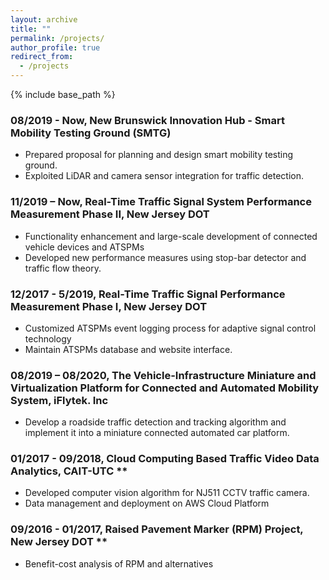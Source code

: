 ```yaml
---
layout: archive
title: ""
permalink: /projects/
author_profile: true
redirect_from:
  - /projects
---
```

{% include base_path %}

### 08/2019 - Now, New Brunswick Innovation Hub - Smart Mobility Testing Ground (SMTG)
  * Prepared proposal for planning and design smart mobility testing ground.
  * Exploited LiDAR and camera sensor integration for traffic detection. 
### 11/2019 – Now, Real-Time Traffic Signal System Performance Measurement Phase II, New Jersey DOT
  * Functionality enhancement and large-scale development of connected vehicle devices and ATSPMs
  * Developed new performance measures using stop-bar detector and traffic flow theory.
### 12/2017 - 5/2019, Real-Time Traffic Signal Performance Measurement Phase Ⅰ, New Jersey DOT
  * Customized ATSPMs event logging process for adaptive signal control technology
  * Maintain ATSPMs database and website interface.
### 08/2019 – 08/2020, The Vehicle-Infrastructure Miniature and Virtualization Platform for Connected and Automated Mobility System, iFlytek. Inc
  * Develop a roadside traffic detection and tracking algorithm and implement it into a miniature connected automated car platform.
###  01/2017 - 09/2018, Cloud Computing Based Traffic Video Data Analytics, CAIT-UTC ** 
  * Developed computer vision algorithm for NJ511 CCTV traffic camera. 
  * Data management and deployment on AWS Cloud Platform
###  09/2016 - 01/2017, Raised Pavement Marker (RPM) Project, New Jersey DOT ** 
  * Benefit-cost analysis of RPM and alternatives
